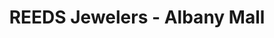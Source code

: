 ---
title: "REEDS Jewelers - Albany Mall"
url: /albany/reeds-jewelers-albany-mall/
shop: Schmuck
---